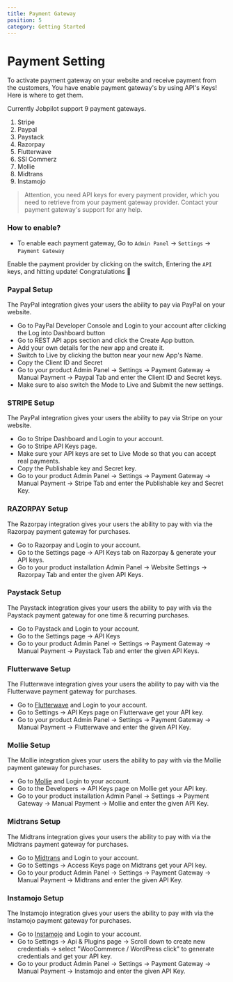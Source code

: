 ```yaml
---
title: Payment Gateway
position: 5
category: Getting Started
---
```


# Payment Setting

To activate payment gateway on your website and receive payment from the customers, You have enable payment gateway's by using API's Keys! Here is where to get them.

Currently Jobpilot support 9 payment gateways.

1. Stripe
2. Paypal
3. Paystack
4. Razorpay
5. Flutterwave
6. SSl Commerz
7. Mollie
8. Midtrans
9. Instamojo

> Attention, you need API keys for every payment provider, which you need to retrieve from your payment gateway provider. Contact your payment gateway's support for any help.

### How to enable?

- To enable each payment gateway, Go to `Admin Panel` -> `Settings` -> `Payment Gateway`

Enable the payment provider by clicking on the switch, Entering the `API` keys, and hitting update! Congratulations 🎉

### Paypal Setup

The PayPal integration gives your users the ability to pay via PayPal on your website.

- Go to PayPal Developer Console and Login to your account after clicking the Log into Dashboard button
- Go to REST API apps section and click the Create App button.
- Add your own details for the new app and create it.
- Switch to Live by clicking the button near your new App's Name.
- Copy the Client ID and Secret
- Go to your product Admin Panel -> Settings -> Payment Gateway -> Manual Payment -> Paypal Tab and enter the Client ID and Secret keys.
- Make sure to also switch the Mode to Live and Submit the new settings.

### STRIPE Setup

The PayPal integration gives your users the ability to pay via Stripe on your website.

- Go to Stripe Dashboard and Login to your account.
- Go to Stripe API Keys page.
- Make sure your API keys are set to Live Mode so that you can accept real payments.
- Copy the Publishable key and Secret key.
- Go to your product Admin Panel -> Settings -> Payment Gateway -> Manual Payment -> Stripe Tab and enter the Publishable key and Secret Key.

### RAZORPAY Setup

The Razorpay integration gives your users the ability to pay with via the Razorpay payment gateway for purchases.

- Go to Razorpay and Login to your account.
- Go to the Settings page -> API Keys tab on Razorpay & generate your API keys.
- Go to your product installation Admin Panel -> Website Settings -> Razorpay Tab and enter the given API Keys.

### Paystack Setup

The Paystack integration gives your users the ability to pay with via the Paystack payment gateway for one time & recurring purchases.

- Go to Paystack and Login to your account.
- Go to the Settings page -> API Keys
- Go to your product Admin Panel -> Settings -> Payment Gateway -> Manual Payment -> Paystack Tab and enter the given API Keys.

### Flutterwave Setup

The Flutterwave integration gives your users the ability to pay with via the Flutterwave payment gateway for purchases.

- Go to [Flutterwave](https://flutterwave.com/us/) and Login to your account.
- Go to Settings -> API Keys page on Flutterwave get your API key.
- Go to your product Admin Panel -> Settings -> Payment Gateway -> Manual Payment -> Flutterwave and enter the given API Key.

### Mollie Setup

The Mollie integration gives your users the ability to pay with via the Mollie payment gateway for purchases.

- Go to [Mollie](https://mollie.com/) and Login to your account.
- Go to the Developers -> API Keys page on Mollie get your API key.
- Go to your product installation Admin Panel -> Settings -> Payment Gateway -> Manual Payment -> Mollie and enter the given API Key.

### Midtrans Setup

The Midtrans integration gives your users the ability to pay with via the Midtrans payment gateway for purchases.

- Go to [Midtrans](https://midtrans.com/id) and Login to your account.
- Go to Settings -> Access Keys page on Midtrans get your API key.
- Go to your product Admin Panel -> Settings -> Payment Gateway -> Manual Payment -> Midtrans and enter the given API Key.

### Instamojo Setup

The Instamojo integration gives your users the ability to pay with via the Instamojo payment gateway for purchases.

- Go to [Instamojo](https://www.instamojo.com/) and Login to your account.
- Go to Settings -> Api & Plugins page -> Scroll down to create new credentials -> select "WooCommerce / WordPress click" to generate credentials and get your API key.
- Go to your product Admin Panel -> Settings -> Payment Gateway -> Manual Payment -> Instamojo and enter the given API Key.
